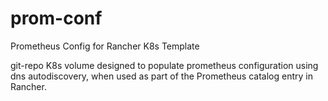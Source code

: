 # prom-conf
Prometheus Config for Rancher K8s Template

git-repo K8s volume designed to populate prometheus configuration using dns autodiscovery, when used as part of the Prometheus catalog entry in Rancher.
